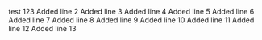 test 123
Added line 2
Added line 3
Added line 4
Added line 5
Added line 6
Added line 7
Added line 8
Added line 9
Added line 10
Added line 11
Added line 12
Added line 13
